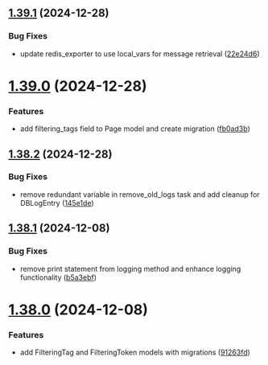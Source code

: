 ## [1.39.1](https://github.com/ghorbani-mohammad/Crawler-Framework/compare/v1.39.0...v1.39.1) (2024-12-28)


### Bug Fixes

* update redis_exporter to use local_vars for message retrieval ([22e24d6](https://github.com/ghorbani-mohammad/Crawler-Framework/commit/22e24d6461264682c8accbab10e10beeeef2dd82))



# [1.39.0](https://github.com/ghorbani-mohammad/Crawler-Framework/compare/v1.38.2...v1.39.0) (2024-12-28)


### Features

* add filtering_tags field to Page model and create migration ([fb0ad3b](https://github.com/ghorbani-mohammad/Crawler-Framework/commit/fb0ad3bd55a84b84bcc3f208fab0bb29929a4e86))



## [1.38.2](https://github.com/ghorbani-mohammad/Crawler-Framework/compare/v1.38.1...v1.38.2) (2024-12-28)


### Bug Fixes

* remove redundant variable in remove_old_logs task and add cleanup for DBLogEntry ([145e1de](https://github.com/ghorbani-mohammad/Crawler-Framework/commit/145e1de9b9cfab5e607b7a23f40ef2bf62fd6b8d))



## [1.38.1](https://github.com/ghorbani-mohammad/Crawler-Framework/compare/v1.38.0...v1.38.1) (2024-12-08)


### Bug Fixes

* remove print statement from logging method and enhance logging functionality ([b5a3ebf](https://github.com/ghorbani-mohammad/Crawler-Framework/commit/b5a3ebfaa706d928d1bcb974a8782049b9b0e409))



# [1.38.0](https://github.com/ghorbani-mohammad/Crawler-Framework/compare/v1.37.0...v1.38.0) (2024-12-08)


### Features

* add FilteringTag and FilteringToken models with migrations ([91263fd](https://github.com/ghorbani-mohammad/Crawler-Framework/commit/91263fdd807f6e06e43a8dbada526ffff140a988))



